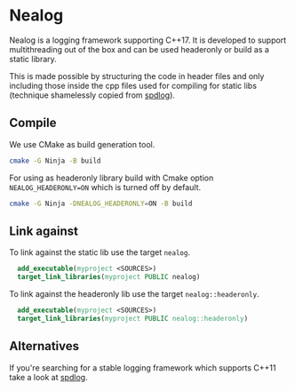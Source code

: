 # Nealog

Nealog is a logging framework supporting C++17. It is developed to support multithreading out of the box and can be used headeronly or build as a static library.

This is made possible by structuring the code in header files and only including those inside the cpp files used for compiling for static libs (technique shamelessly copied from [spdlog](https://github.com/gabime/spdlog)).

## Compile

We use CMake as build generation tool.

```sh
cmake -G Ninja -B build
```

For using as headeronly library build with Cmake option `NEALOG_HEADERONLY=ON` which is turned off by default.

```sh
cmake -G Ninja -DNEALOG_HEADERONLY=ON -B build
```

## Link against

To link against the static lib use the target `nealog`.
```cmake
  add_executable(myproject <SOURCES>)
  target_link_libraries(myproject PUBLIC nealog)
```

To link against the headeronly lib use the target `nealog::headeronly`.
```cmake
  add_executable(myproject <SOURCES>)
  target_link_libraries(myproject PUBLIC nealog::headeronly)
```


## Alternatives
If you're searching for a stable logging framework which supports C++11 take a look at [spdlog](https://github.com/gabime/spdlog).
